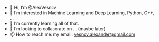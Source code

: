 - 👋 Hi, I’m @AlexVesnov
- 👀 I’m interested in Machine Learning and Deep Learning, Python, C++, ... 
- 🌱 I’m currently learning all of that.
- 💞️ I’m looking to collaborate on ... (maybe later)
- 📫 How to reach me: my email: vesnov.alexander@gmail.com

<!---
AlexVesnov/AlexVesnov is a ✨ special ✨ repository because its `README.md` (this file) appears on your GitHub profile.
You can click the Preview link to take a look at your changes.
--->
